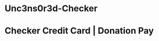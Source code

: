 # Unc3ns0r3d-Checker
Checker Credit Card | Donation Pay
======================================================
